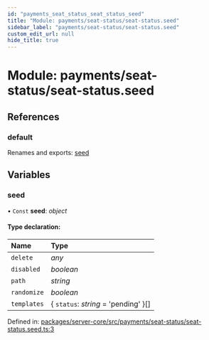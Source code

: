 ```yaml
---
id: "payments_seat_status_seat_status_seed"
title: "Module: payments/seat-status/seat-status.seed"
sidebar_label: "payments/seat-status/seat-status.seed"
custom_edit_url: null
hide_title: true
---
```


# Module: payments/seat-status/seat-status.seed

## References

### default

Renames and exports: [seed](payments_seat_status_seat_status_seed.md#seed)

## Variables

### seed

• `Const` **seed**: *object*

#### Type declaration:

| Name | Type |
| :------ | :------ |
| `delete` | *any* |
| `disabled` | *boolean* |
| `path` | *string* |
| `randomize` | *boolean* |
| `templates` | { `status`: *string* = 'pending' }[] |

Defined in: [packages/server-core/src/payments/seat-status/seat-status.seed.ts:3](https://github.com/xr3ngine/xr3ngine/blob/7e8e151f1/packages/server-core/src/payments/seat-status/seat-status.seed.ts#L3)
